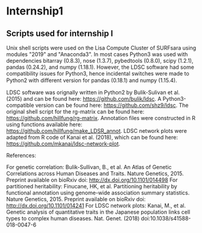 # Internship1
## Scripts used for internship I

Unix shell scripts were used on the Lisa Compute Cluster of SURFsara using modules "2019" and "Anaconda3".  In most cases Python3 was used with dependencies bitarray (0.8.3), nose (1.3.7), pybedtools (0.8.0), scipy (1.2.1), pandas (0.24.2), and numpy (1.18.1). However, the LDSC software had some compatibility issues for Python3, hence incidental switches were made to Python2 with diﬀerent version for pandas (0.18.1) and numpy (1.15.4).

LDSC software was orignally written in Python2 by Bulik-Sulivan et al. (2015) and can be found here: https://github.com/bulik/ldsc. A Python3-compatible version can be found here: https://github.com/shz9/ldsc.
The original shell script for the rg-matrix can be found here: https://github.com/hillfung/rg-matrix.
Annotation files were constructed in R using functions available here: https://github.com/hillfung/make_LDSR_annot.
LDSC network plots were adapted from R code of Kanai et al. (2018), which can be found here: https://github.com/mkanai/ldsc-network-plot.


References:

For genetic correlation: Bulik-Sullivan, B., et al. An Atlas of Genetic Correlations across Human Diseases and Traits. Nature Genetics, 2015. Preprint available on bioRxiv doi: http://dx.doi.org/10.1101/014498
For partitioned heritability: Finucane, HK, et al. Partitioning heritability by functional annotation using genome-wide association summary statistics. Nature Genetics, 2015. Preprint available on bioRxiv doi: http://dx.doi.org/10.1101/014241
For LDSC network plots: Kanai, M., et al. Genetic analysis of quantitative traits in the Japanese population links cell types to complex human diseases. Nat. Genet. (2018) doi:10.1038/s41588-018-0047-6
